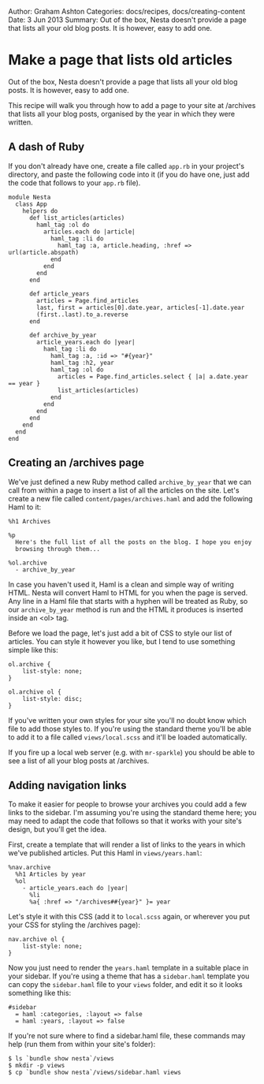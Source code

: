 Author: Graham Ashton
Categories: docs/recipes, docs/creating-content
Date: 3 Jun 2013
Summary: Out of the box, Nesta doesn't provide a page that lists all your old blog posts. It is however, easy to add one.

# Make a page that lists old articles

Out of the box, Nesta doesn't provide a page that lists all your old
blog posts. It is however, easy to add one.

This recipe will walk you through how to add a page to your site at
/archives that lists all your blog posts, organised by the year in which
they were written.

## A dash of Ruby

If you don't already have one, create a file called `app.rb` in your
project's directory, and paste the following code into it (if you do
have one, just add the code that follows to your `app.rb` file).

    module Nesta
      class App
        helpers do
          def list_articles(articles)
            haml_tag :ol do
              articles.each do |article|
                haml_tag :li do
                  haml_tag :a, article.heading, :href => url(article.abspath)
                end
              end
            end
          end

          def article_years
            articles = Page.find_articles
            last, first = articles[0].date.year, articles[-1].date.year
            (first..last).to_a.reverse
          end

          def archive_by_year
            article_years.each do |year|
              haml_tag :li do
                haml_tag :a, :id => "#{year}"
                haml_tag :h2, year
                haml_tag :ol do
                  articles = Page.find_articles.select { |a| a.date.year == year }
                  list_articles(articles)
                end
              end
            end
          end
        end
      end
    end

## Creating an /archives page

We've just defined a new Ruby method called `archive_by_year` that we can
call from within a page to insert a list of all the articles on the
site. Let's create a new file called `content/pages/archives.haml` and
add the following Haml to it:

    %h1 Archives

    %p
      Here's the full list of all the posts on the blog. I hope you enjoy
      browsing through them...

    %ol.archive
      - archive_by_year

In case you haven't used it, Haml is a clean and simple way of writing HTML.
Nesta will convert Haml to HTML for you when the page is served. Any
line in a Haml file that starts with a hyphen will be treated as Ruby,
so our `archive_by_year` method is run and the HTML it produces is
inserted inside an &lt;ol&gt; tag.

Before we load the page, let's just add a bit of CSS to style our list
of articles. You can style it however you like, but I tend to use
something simple like this:

    ol.archive {
        list-style: none;
    }

    ol.archive ol {
        list-style: disc;
    }

If you've written your own styles for your site you'll no doubt know
which file to add those styles to. If you're using the standard theme
you'll be able to add it to a file called `views/local.scss` and it'll
be loaded automatically.

If you fire up a local web server (e.g. with `mr-sparkle`) you should be
able to see a list of all your blog posts at /archives.

## Adding navigation links

To make it easier for people to browse your archives you could add a few
links to the sidebar. I'm assuming you're using the standard theme here;
you may need to adapt the code that follows so that it works with your
site's design, but you'll get the idea.

First, create a template that will render a list of links to the years
in which we've published articles. Put this Haml in `views/years.haml`:

    %nav.archive
      %h1 Articles by year
      %ol
        - article_years.each do |year|
          %li
          %a{ :href => "/archives##{year}" }= year

Let's style it with this CSS (add it to `local.scss` again, or wherever
you put your CSS for styling the /archives page):

    nav.archive ol {
        list-style: none;
    }

Now you just need to render the `years.haml` template in a suitable
place in your sidebar. If you're using a theme that has a `sidebar.haml`
template you can copy the `sidebar.haml` file to your `views` folder,
and edit it so it looks something like this:

    #sidebar
      = haml :categories, :layout => false
      = haml :years, :layout => false

If you're not sure where to find a sidebar.haml file, these commands may
help (run them from within your site's folder):

    $ ls `bundle show nesta`/views
    $ mkdir -p views
    $ cp `bundle show nesta`/views/sidebar.haml views
